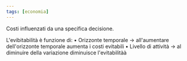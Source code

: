 ```yaml
---
tags: [economia]
---
```

Costi influenzati da una specifica decisione.

L'evibitabilità è funzione di:
	• Orizzonte temporale -> all'aumentare dell'orizzonte temporale aumenta i costi evitabili
	• Livello di attività -> al diminuire della variazione diminuisce l'evitabilitàà